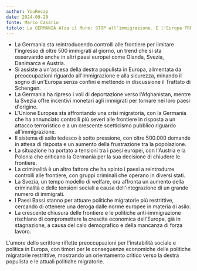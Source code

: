 ```yaml
---
author: YouRecap
date: 2024-09-20
fonte: Marco Casario
titolo: La GERMANIA Alza il Muro: STOP all'immigrazione. E l'Europa TREMA
---
```


- La Germania sta reintroducendo controlli alle frontiere per limitare l'ingresso di oltre 500 immigrati al giorno, un trend che si sta osservando anche in altri paesi europei come Olanda, Svezia, Danimarca e Austria.
- Si assiste a un'ascesa della destra populista in Europa, alimentata da preoccupazioni riguardo all'immigrazione e alla sicurezza, minando il sogno di un'Europa senza confini e mettendo in discussione il Trattato di Schengen.
- La Germania ha ripreso i voli di deportazione verso l'Afghanistan, mentre la Svezia offre incentivi monetari agli immigrati per tornare nei loro paesi d'origine.
- L'Unione Europea sta affrontando una crisi migratoria, con la Germania che ha annunciato controlli più severi alle frontiere in risposta a un attacco terroristico e a un crescente scetticismo pubblico riguardo all'immigrazione.
- Il sistema di asilo tedesco è sotto pressione, con oltre 500.000 domande in attesa di risposta e un aumento della frustrazione tra la popolazione.
- La situazione ha portato a tensioni tra i paesi europei, con l'Austria e la Polonia che criticano la Germania per la sua decisione di chiudere le frontiere.
- La criminalità è un altro fattore che ha spinto i paesi a reintrodurre controlli alle frontiere, con gruppi criminali che operano in diversi stati.
- La Svezia, un tempo modello di welfare, ora affronta un aumento della criminalità e delle tensioni sociali a causa dell'integrazione di un grande numero di immigrati.
- I Paesi Bassi stanno per attuare politiche migratorie più restrittive, cercando di ottenere una deroga dalle norme europee in materia di asilo.
- La crescente chiusura delle frontiere e le politiche anti-immigrazione rischiano di compromettere la crescita economica dell'Europa, già in stagnazione, a causa del calo demografico e della mancanza di forza lavoro.

L'umore dello scrittore riflette preoccupazioni per l'instabilità sociale e politica in Europa, con timori per le conseguenze economiche delle politiche migratorie restrittive, mostrando un orientamento critico verso la destra populista e le attuali politiche migratorie.
